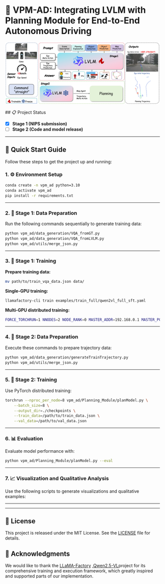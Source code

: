 # 🚗 VPM-AD: Integrating LVLM with Planning Module for End-to-End Autonomous Driving
<p align="center">
  <img src="overview.jpg" alt="Project Overview" style="max-width:100%; height:auto;" />
</p>
</p>
## 📋 Project Status

- [x] **Stage 1 (NIPS submission)**
- [ ] **Stage 2 (Code and model release)**

---

## 🚀 Quick Start Guide

Follow these steps to get the project up and running:

### 1. ⚙️ Environment Setup

```bash
conda create -n vpm_ad python=3.10
conda activate vpm_ad
pip install -r requirements.txt
```

---

### 2. 📂 Stage 1: Data Preparation

Run the following commands sequentially to generate training data:

```bash
python vpm_ad/data_generation/VQA_fromGT.py
python vpm_ad/data_generation/VQA_fromLVLM.py
python vpm_ad/utils/merge_json.py
```

---

### 3. 🏁 Stage 1: Training

**Prepare training data:**

```bash
mv path/to/train_vqa_data.json data/
```

**Single-GPU training:**

```bash
llamafactory-cli train examples/train_full/qwen2vl_full_sft.yaml
```

**Multi-GPU distributed training:**

```bash
FORCE_TORCHRUN=1 NNODES=2 NODE_RANK=0 MASTER_ADDR=192.168.0.1 MASTER_PORT=29500 llamafactory-cli train examples/train_lora/qwen2vl_full_sft.yaml
```

---

### 4. 🚦 Stage 2: Data Preparation

Execute these commands to prepare trajectory data:

```bash
python vpm_ad/data_generation/generateTrainTrajectory.py
python vpm_ad/utils/merge_json.py
```

---

### 5. 🎯 Stage 2: Training

Use PyTorch distributed training:

```bash
torchrun --nproc_per_node=8 vpm_ad/Planning_Module/planModel.py \
    --batch_size=8 \
    --output_dir=./checkpoints \
    --train_data=/path/to/train_data.json \
    --val_data=/path/to/val_data.json
```

---

### 6. 📊 Evaluation

Evaluate model performance with:

```bash
python vpm_ad/Planning_Module/planModel.py --eval
```

---

### 7. 📈 Visualization and Qualitative Analysis

Use the following scripts to generate visualizations and qualitative examples:

---

---
## 📄 License

This project is released under the MIT License. See the [LICENSE](LICENSE) file for details.
## 🙏 Acknowledgments

We would like to thank the [LLaMA-Factory](https://github.com/hiyouga/LLaMA-Factory) ,[Qwen2.5-VL](https://github.com/QwenLM/Qwen2.5-VL)project for its comprehensive training and execution framework, which greatly inspired and supported parts of our implementation.

